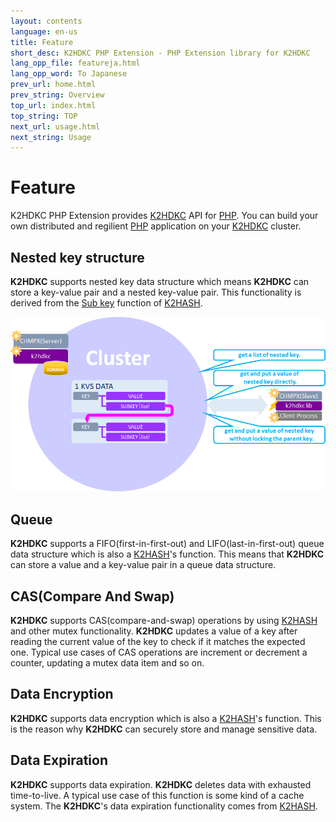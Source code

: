 ```yaml
---
layout: contents
language: en-us
title: Feature
short_desc: K2HDKC PHP Extension - PHP Extension library for K2HDKC
lang_opp_file: featureja.html
lang_opp_word: To Japanese
prev_url: home.html
prev_string: Overview
top_url: index.html
top_string: TOP
next_url: usage.html
next_string: Usage
---
```


# Feature
K2HDKC PHP Extension provides [K2HDKC](https://k2hdkc.antpick.ax/) API for [PHP](https://www.php.net/). You can build your own distributed and regilient [PHP](https://www.php.net/) application on your [K2HDKC](https://k2hdkc.antpick.ax/) cluster.

## Nested key structure
**K2HDKC** supports nested key data structure which means **K2HDKC** can store a key-value pair and a nested key-value pair. This functionality is derived from the [Sub key](https://k2hash.antpick.ax/feature.html) function of [K2HASH](https://k2hash.antpick.ax/).

![Fig.2](images/feature_fig2.png)

## Queue
**K2HDKC** supports a FIFO(first-in-first-out) and LIFO(last-in-first-out) queue data structure which is also a [K2HASH](https://k2hash.antpick.ax/)'s function.
This means that **K2HDKC** can store a value and a key-value pair in a queue data structure.

## CAS(Compare And Swap)
**K2HDKC** supports CAS(compare-and-swap) operations by using [K2HASH](https://k2hash.antpick.ax/) and other mutex functionality. **K2HDKC** updates a value of a key after reading the current value of the key to check if it matches the expected one. Typical use cases of CAS operations are increment or decrement a counter, updating a mutex data item and so on.

## Data Encryption
**K2HDKC** supports data encryption which is also a [K2HASH](https://k2hash.antpick.ax/)'s function.
This is the reason why **K2HDKC** can securely store and manage sensitive data.

## Data Expiration
**K2HDKC** supports data expiration. **K2HDKC** deletes data with exhausted  time-to-live. A typical use case of this function is some kind of a cache system. The **K2HDKC**'s data expiration functionality comes from [K2HASH](https://k2hash.antpick.ax/).

